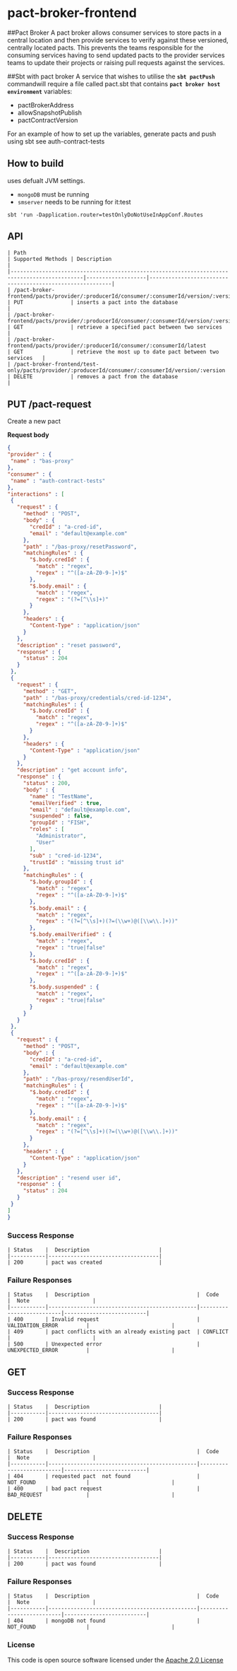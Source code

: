 
# pact-broker-frontend

##Pact Broker
A pact broker allows consumer services to store pacts in a central location and then provide services to verify against these versioned, centrally located pacts. This prevents the teams responsible for the consuming services having to send updated pacts to the provider services teams to update their projects or raising pull requests against the services.

##Sbt with pact broker
A service that wishes to utilise the **`sbt pactPush`**  commandwill require a file called pact.sbt that contains  **`pact broker host environment`** variables: 
* pactBrokerAddress
* allowSnapshotPublish
* pactContractVersion 


For an example of how to set up the variables, generate pacts and push using sbt see auth-contract-tests

## How to build
uses defualt JVM settings.
- ```mongoDB```  must be running
- ```smserver``` needs to be running for it:test

```sbtshell
sbt 'run -Dapplication.router=testOnlyDoNotUseInAppConf.Routes
```
## API

    | Path                                                                                        | Supported Methods | Description                                              |
    |---------------------------------------------------------------------------------------------|-------------------|----------------------------------------------------------|
    | /pact-broker-frontend/pacts/provider/:producerId/consumer/:consumerId/version/:version            | PUT               | inserts a pact into the database                         |
    | /pact-broker-frontend/pacts/provider/:producerId/consumer/:consumerId/version/:version            | GET               | retrieve a specified pact between two services           |
    | /pact-broker-frontend/pacts/provider/:producerId/consumer/:consumerId/latest                      | GET               | retrieve the most up to date pact between two services   |
    | /pact-broker-frontend/test-only/pacts/provider/:producerId/consumer/:consumerId/version/:version  | DELETE            | removes a pact from the database                         |

## PUT /pact-request

Create a new pact

**Request body**

   ```json
{
  "provider" : {
    "name" : "bas-proxy"
  },
  "consumer" : {
    "name" : "auth-contract-tests"
  },
  "interactions" : [
    {
      "request" : {
        "method" : "POST",
        "body" : {
          "credId" : "a-cred-id",
          "email" : "default@example.com"
        },
        "path" : "/bas-proxy/resetPassword",
        "matchingRules" : {
          "$.body.credId" : {
            "match" : "regex",
            "regex" : "^([a-zA-Z0-9-]+)$"
          },
          "$.body.email" : {
            "match" : "regex",
            "regex" : "(?=[^\\s]+)"
          }
        },
        "headers" : {
          "Content-Type" : "application/json"
        }
      },
      "description" : "reset password",
      "response" : {
        "status" : 204
      }
    },
    {
      "request" : {
        "method" : "GET",
        "path" : "/bas-proxy/credentials/cred-id-1234",
        "matchingRules" : {
          "$.body.credId" : {
            "match" : "regex",
            "regex" : "^([a-zA-Z0-9-]+)$"
          }
        },
        "headers" : {
          "Content-Type" : "application/json"
        }
      },
      "description" : "get account info",
      "response" : {
        "status" : 200,
        "body" : {
          "name" : "TestName",
          "emailVerified" : true,
          "email" : "default@example.com",
          "suspended" : false,
          "groupId" : "FISH",
          "roles" : [
            "Administrator",
            "User"
          ],
          "sub" : "cred-id-1234",
          "trustId" : "missing trust id"
        },
        "matchingRules" : {
          "$.body.groupId" : {
            "match" : "regex",
            "regex" : "^([a-zA-Z0-9-]+)$"
          },
          "$.body.email" : {
            "match" : "regex",
            "regex" : "(?=[^\\s]+)(?=(\\w+)@([\\w\\.]+))"
          },
          "$.body.emailVerified" : {
            "match" : "regex",
            "regex" : "true|false"
          },
          "$.body.credId" : {
            "match" : "regex",
            "regex" : "^([a-zA-Z0-9-]+)$"
          },
          "$.body.suspended" : {
            "match" : "regex",
            "regex" : "true|false"
          }
        }
      }
    },
    {
      "request" : {
        "method" : "POST",
        "body" : {
          "credId" : "a-cred-id",
          "email" : "default@example.com"
        },
        "path" : "/bas-proxy/resendUserId",
        "matchingRules" : {
          "$.body.credId" : {
            "match" : "regex",
            "regex" : "^([a-zA-Z0-9-]+)$"
          },
          "$.body.email" : {
            "match" : "regex",
            "regex" : "(?=[^\\s]+)(?=(\\w+)@([\\w\\.]+))"
          }
        },
        "headers" : {
          "Content-Type" : "application/json"
        }
      },
      "description" : "resend user id",
      "response" : {
        "status" : 204
      }
    }
  ]
}
```

### Success Response

    | Status    |  Description                      |
    |-----------|-----------------------------------|
    | 200       | pact was created                  |
    
### Failure Responses
    
    | Status    |  Description                                  |  Code                    |  Note                    |
    |-----------|-----------------------------------------------|--------------------------|--------------------------|
    | 400       | Invalid request                               | VALIDATION_ERROR         |                          |
    | 409       | pact conflicts with an already existing pact  | CONFLICT                 |                          |
    | 500       | Unexpected error                              | UNEXPECTED_ERROR         |                          |


## GET

### Success Response

    | Status    |  Description                      |
    |-----------|-----------------------------------|
    | 200       | pact was found                    |
    
### Failure Responses
    
    | Status    |  Description                                  |  Code                    |  Note                    |
    |-----------|-----------------------------------------------|--------------------------|--------------------------|
    | 404       | requested pact  not found                     | NOT_FOUND                |                          |
    | 400       | bad pact request                              | BAD_REQUEST              |                          |

## DELETE 

### Success Response

    | Status    |  Description                      |
    |-----------|-----------------------------------|
    | 200       | pact was found                    |
    
### Failure Responses
    
    | Status    |  Description                                  |  Code                    |  Note                    |
    |-----------|-----------------------------------------------|--------------------------|--------------------------|
    | 404       | mongoDB not found                             | NOT_FOUND                |                          |


### License

This code is open source software licensed under the [Apache 2.0 License]("http://www.apache.org/licenses/LICENSE-2.0.html")
